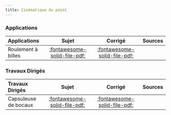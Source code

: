 ```yaml
---
title: Cinématique du point 
---
```



### Applications 
 
| Applications | Sujet | Corrigé | Sources  | 
| :-------------- | :---: | :-----: | :------: | 
| Roulement à billes | [:fontawesome-solid-file-pdf:](http://xpessoles-cpge.fr/pdf/Cy_12_Ch_04_Application_03_RoulementBilles_Sujet.pdf) | [:fontawesome-solid-file-pdf:](http://xpessoles-cpge.fr/pdf/Cy_12_Ch_04_Application_03_RoulementBilles_Corrige.pdf) | | Guidage linéaire de systèmes médicaux | [:fontawesome-solid-file-pdf:](http://xpessoles-cpge.fr/pdf/Cy_12_Ch_04_Application_04_GlissiereBilles_Sujet.pdf) | [:fontawesome-regular-file-pdf:](http://xpessoles-cpge.fr/pdf/Cy_12_Ch_04_Application_04_GlissiereBilles_Corrige.pdf) | | Étude des performances cinématiques en virage d’une Formule 1 | [:fontawesome-solid-file-pdf:](http://xpessoles-cpge.fr/pdf/Cy_12_Ch_04_Application_05_EssieuF1_FM_Sujet.pdf) | [:fontawesome-solid-file-pdf:](http://xpessoles-cpge.fr/pdf/Cy_12_Ch_04_Application_05_EssieuF1_FM_Corrige.pdf) | [:material-github:](https://github.com/xpessoles/PSI_Cy_12_Cinematique_Revisions/tree/main/Chapitre_04_CinematiquePoint/Cy_12_Ch_04_Application_05_EssieuF1_FM) | 

### Travaux Dirigés 
 
| Travaux Dirigés | Sujet | Corrigé | Sources  | 
| :-------------- | :---: | :-----: | :------: | 
| Capsuleuse de bocaux | [:fontawesome-solid-file-pdf:](http://xpessoles-cpge.fr/pdf/Cy_12_Ch_04_Application_01_Capsuleuse_Sujet.pdf) | [:fontawesome-solid-file-pdf:](http://xpessoles-cpge.fr/pdf/Cy_12_Ch_04_Application_01_Capsuleuse_Corrige.pdf) | | OMNIROB | [:fontawesome-solid-file-pdf:](http://xpessoles-cpge.fr/pdf/Cy_12_Ch_04_Application_02_Omnirob_Sujet.pdf) | [:fontawesome-solid-file-pdf:](http://xpessoles-cpge.fr/pdf/Cy_12_Ch_04_Application_02_Omnirob_Corrige.pdf) | [:material-github:](https://github.com/xpessoles/PSI_Cy_12_Cinematique_Revisions/tree/main/Chapitre_04_CinematiquePoint/Cy_12_Ch_04_Application_02_Omnirob) | 




